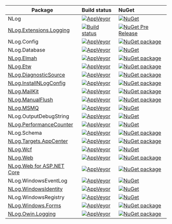 Package  | Build status | NuGet 
-------- | :------------ | :------------ 
NLog                                    | [![AppVeyor](https://img.shields.io/appveyor/ci/nlog/nlog/master.svg)](https://ci.appveyor.com/project/nlog/nlog/branch/master)                  | [![NuGet](https://img.shields.io/nuget/vpre/nlog.svg)](https://www.nuget.org/packages/NLog)
[NLog.Extensions.Logging](https://github.com/NLog/NLog.Extensions.Logging)  | [![Build status](https://img.shields.io/appveyor/ci/nlog/nlog-framework-logging/master.svg)](https://ci.appveyor.com/project/nlog/nlog-framework-logging/branch/master) | [![NuGet Pre Release](https://img.shields.io/nuget/vpre/NLog.Extensions.Logging.svg)](https://www.nuget.org/packages/NLog.Extensions.Logging)
NLog.Config                                                         | [![AppVeyor](https://img.shields.io/appveyor/ci/nlog/nlog/master.svg)](https://ci.appveyor.com/project/nlog/nlog/branch/master)                   | [![NuGet package](https://img.shields.io/nuget/v/NLog.Config.svg)](https://www.nuget.org/packages/NLog.Config)
NLog.Database														| [![AppVeyor](https://img.shields.io/appveyor/ci/nlog/nlog/master.svg)](https://ci.appveyor.com/project/nlog/nlog/branch/master)                  | [![NuGet](https://img.shields.io/nuget/vpre/NLog.Database.svg)](https://www.nuget.org/packages/NLog.Database)
[NLog.Elmah](https://github.com/NLog/NLog.Elmah)                    | [![AppVeyor](https://img.shields.io/appveyor/ci/nlog/nlog-Elmah/master.svg)](https://ci.appveyor.com/project/nlog/nlog-Elmah/branch/master)               | [![NuGet package](https://img.shields.io/nuget/v/NLog.Elmah.svg)](https://www.nuget.org/packages/NLog.Elmah)
[NLog.Etw](https://github.com/NLog/NLog.Etw)                        | [![AppVeyor](https://img.shields.io/appveyor/ci/nlog/nlog-etw/master.svg)](https://ci.appveyor.com/project/nlog/nlog-etw/branch/master)                   | [![NuGet package](https://img.shields.io/nuget/v/NLog.Etw.svg)](https://www.nuget.org/packages/NLog.Etw)
[NLog.DiagnosticSource](https://github.com/NLog/NLog.DiagnosticSource)                        | [![AppVeyor](https://img.shields.io/appveyor/ci/nlog/NLog-DiagnosticSource/master.svg)](https://ci.appveyor.com/project/nlog/NLog-DiagnosticSource/branch/master)                   | [![NuGet package](https://img.shields.io/nuget/v/NLog.DiagnosticSource.svg)](https://www.nuget.org/packages/NLog.DiagnosticSource)
[NLog.InstallNLogConfig](https://github.com/NLog/NLog.InstallNLogConfig)                        | [![AppVeyor](https://img.shields.io/appveyor/ci/nlog/nlog-InstallNLogConfig/master.svg)](https://ci.appveyor.com/project/nlog/nlog-InstallNLogConfig/branch/master)                   | [![NuGet package](https://img.shields.io/nuget/v/NLog.InstallNLogConfig.svg)](https://www.nuget.org/packages/NLog.InstallNLogConfig)
[NLog.MailKit](https://github.com/NLog/NLog.MailKit)                        | [![AppVeyor](https://img.shields.io/appveyor/ci/nlog/nlog-mailkit/master.svg)](https://ci.appveyor.com/project/nlog/nlog-mailkit/branch/master)                   | [![NuGet package](https://img.shields.io/nuget/v/NLog.MailKit.svg)](https://www.nuget.org/packages/NLog.MailKit)
[NLog.ManualFlush](https://github.com/NLog/NLog.ManualFlush)        | [![AppVeyor](https://img.shields.io/appveyor/ci/nlog/nlog-ManualFlush/master.svg)](https://ci.appveyor.com/project/nlog/nlog-ManualFlush/branch/master)   | [![NuGet package](https://img.shields.io/nuget/v/NLog.ManualFlush.svg)](https://www.nuget.org/packages/NLog.ManualFlush)
[NLog.MSMQ](https://github.com/NLog/NLog.MSMQ) | [![AppVeyor](https://img.shields.io/appveyor/ci/nlog/NLog-MSMQ/master.svg)](https://ci.appveyor.com/project/nlog/NLog-MSMQ/branch/master)                  | [![NuGet](https://img.shields.io/nuget/vpre/NLog.MSMQ.svg)](https://www.nuget.org/packages/NLog.MSMQ)
NLog.OutputDebugString 											    | [![AppVeyor](https://img.shields.io/appveyor/ci/nlog/nlog/master.svg)](https://ci.appveyor.com/project/nlog/nlog/branch/master)                  | [![NuGet](https://img.shields.io/nuget/vpre/NLog.OutputDebugString.svg)](https://www.nuget.org/packages/NLog.OutputDebugString)
[NLog.PerformanceCounter](https://github.com/NLog/NLog.PerformanceCounter) | [![AppVeyor](https://img.shields.io/appveyor/ci/nlog/NLog-PerformanceCounter/master.svg)](https://ci.appveyor.com/project/nlog/NLog-PerformanceCounter/branch/master)                  | [![NuGet](https://img.shields.io/nuget/vpre/NLog.PerformanceCounter.svg)](https://www.nuget.org/packages/NLog.PerformanceCounter)
NLog.Schema                                                         | [![AppVeyor](https://img.shields.io/appveyor/ci/nlog/nlog/master.svg)](https://ci.appveyor.com/project/nlog/nlog/branch/master)                   | [![NuGet package](https://img.shields.io/nuget/vpre/NLog.Schema.svg)](https://www.nuget.org/packages/NLog.Schema)
[NLog.Targets.AppCenter](https://github.com/NLog/NLog.AzureAppCenter) | [![AppVeyor](https://img.shields.io/appveyor/ci/nlog/nlog-azureappcenter/master.svg)](https://ci.appveyor.com/project/nlog/nlog-azureappcenter/branch/master)                   | [![NuGet package](https://img.shields.io/nuget/v/NLog.Targets.AppCenter.svg)](https://www.nuget.org/packages/NLog.Targets.AppCenter)
[NLog.Wcf](https://github.com/NLog/NLog.WCF) | [![AppVeyor](https://img.shields.io/appveyor/ci/nlog/NLog-WCF/master.svg)](https://ci.appveyor.com/project/nlog/NLog-WCF/branch/master)                  | [![NuGet](https://img.shields.io/nuget/vpre/NLog.Wcf.svg)](https://www.nuget.org/packages/NLog.Wcf)
[NLog.Web](https://github.com/NLog/NLog.Web)                        | [![AppVeyor](https://img.shields.io/appveyor/ci/nlog/nlog-web/master.svg)](https://ci.appveyor.com/project/nlog/nlog-web/branch/master)                   | [![NuGet package](https://img.shields.io/nuget/vpre/NLog.Web.svg)](https://www.nuget.org/packages/NLog.Web)
[NLog.Web for ASP.NET Core](https://github.com/NLog/NLog.Web)                        | [![AppVeyor](https://img.shields.io/appveyor/ci/nlog/nlog-web/master.svg)](https://ci.appveyor.com/project/nlog/nlog-web/branch/master)                   | [![NuGet package](https://img.shields.io/nuget/vpre/NLog.Web.AspNetCore.svg)](https://www.nuget.org/packages/NLog.Web.AspNetCore)
NLog.WindowsEventLog												| [![AppVeyor](https://img.shields.io/appveyor/ci/nlog/nlog/master.svg)](https://ci.appveyor.com/project/nlog/nlog/branch/master)                  | [![NuGet](https://img.shields.io/nuget/vpre/NLog.WindowsEventLog.svg)](https://www.nuget.org/packages/NLog.WindowsEventLog)
[NLog.WindowsIdentity](https://github.com/NLog/NLog.WindowsIdentity) | [![AppVeyor](https://img.shields.io/appveyor/ci/nlog/NLog-WindowsIdentity/master.svg)](https://ci.appveyor.com/project/nlog/NLog-WindowsIdentity/branch/master)                  | [![NuGet](https://img.shields.io/nuget/vpre/NLog.WindowsIdentity.svg)](https://www.nuget.org/packages/NLog.WindowsIdentity)
NLog.WindowsRegistry												| [![AppVeyor](https://img.shields.io/appveyor/ci/nlog/nlog/master.svg)](https://ci.appveyor.com/project/nlog/nlog/branch/master)                  | [![NuGet](https://img.shields.io/nuget/vpre/NLog.WindowsRegistry.svg)](https://www.nuget.org/packages/NLog.WindowsRegistry)
[NLog.Windows.Forms](https://github.com/NLog/NLog.Windows.Forms)    | [![AppVeyor](https://img.shields.io/appveyor/ci/nlog/nlog-windows-forms/master.svg)](https://ci.appveyor.com/project/nlog/nlog-windows-forms/branch/master)           | [![NuGet package](https://img.shields.io/nuget/v/NLog.Windows.Forms.svg)](https://www.nuget.org/packages/NLog.Windows.Forms)
[NLog.Owin.Logging](https://github.com/NLog/NLog.Owin.Logging)      | [![AppVeyor](https://img.shields.io/appveyor/ci/nlog/nlog-owin-logging/master.svg)](https://ci.appveyor.com/project/nlog/nlog-owin-logging/branch/master)          | [![NuGet package](https://img.shields.io/nuget/v/NLog.Owin.Logging.svg)](https://www.nuget.org/packages/NLog.Owin.Logging)
